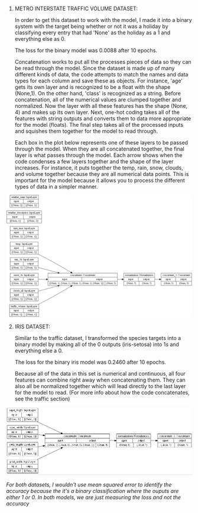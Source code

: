 1. METRO INTERSTATE TRAFFIC VOLUME DATASET:
   
    In order to get this dataset to work with the model, I made it into a binary system with the target
   being whether or not it was a holiday by classifying every entry that had 'None' as the holiday as a 1 and
   everything else as 0. 
   
    The loss for the binary model was 0.0088 after 10 epochs.


   Concatenation works to put all the processes pieces of data so they can be read through the model.
   Since the dataset is made up of many different kinds of data, the code attempts to match the names and data types for each
   column and save these as objects. For instance, 'age' gets its own layer and is recognized to be a float with the shape (None,1).
   On the other hand, 'class' is recognized as a string. Before concatenation, all of the numerical values
   are clumped together and normalized. Now the layer with all these features has the shape (None, 4) and makes up its own layer. Next, one-hot coding takes all
   of the features with string outputs and converts them to data more appropriate for the model (floats). The final step takes all of the processed inputs and squishes 
   them together for the model to read through.
   
   Each box in the plot below represents one of these layers to be passed through the model. When they are all concatenated together, the final layer is what passes through
   the model. Each arrow shows when the code condenses a few layers together and the shape of the layer increases. For instance, it puts together the temp, rain, snow, clouds, and volume together because they 
   are all numerical data points. This is important for the model because it allows you to process the different types of data in a simpler manner.


![Auto Traffic Plot](Images/auto_concat_plot.png)
   


2. IRIS DATASET:

    Similar to the traffic dataset, I transformed the species targets into a binary model by making all of the 0 outputs (iris-setosa) into 1s and everything else a 0.

    The loss for the binary iris model was 0.2460 after 10 epochs.

   Because all of the data in this set is numerical and continuous, all four features can combine right away when concatenating them. They can also all be normalized together which will lead
   directly to the last layer for the model to read. (For more info about how the code concatenates, see the traffic section)

![Iris Plot](Images/iris_concat_plot.png)
   


*For both datasets, I wouldn't use mean squared error to identify the accuracy because the it's a binary classification where the ouputs are either 1 or 0.
In both models, we are just measuring the loss and not the accuracy*